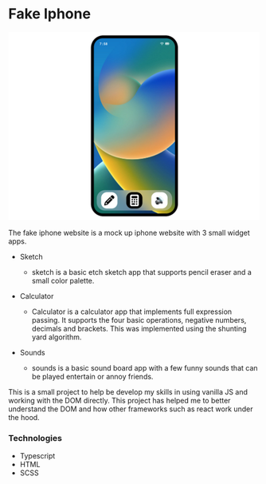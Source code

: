 # Fake Iphone

<img src="./src/assets/images/iphoneScreenShot.png" alt="Fake Iphone website screen shot">

The fake iphone website is a mock up iphone website with 3 small widget apps.

- Sketch

  - sketch is a basic etch sketch app that supports pencil eraser and a small color palette.

- Calculator

  - Calculator is a calculator app that implements full expression passing. It supports the four basic operations, negative numbers, decimals and brackets. This was implemented using the shunting yard algorithm.

- Sounds
  - sounds is a basic sound board app with a few funny sounds that can be played entertain or annoy friends.

This is a small project to help be develop my skills in using vanilla JS and working with the DOM directly. This project has helped me to better understand the DOM and how other frameworks such as react work under the hood.

### Technologies

- Typescript
- HTML
- SCSS
